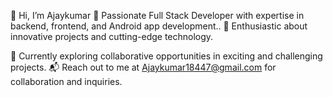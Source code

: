 👋 Hi, I’m Ajaykumar
🌟 Passionate Full Stack Developer with expertise in backend, frontend, and Android app development..
🚀 Enthusiastic about innovative projects and cutting-edge technology.

💼 Currently exploring collaborative opportunities in exciting and challenging projects.
📬 Reach out to me at Ajaykumar18447@gmail.com for collaboration and inquiries.

<!---
Ajaykumar18447/Ajaykumar18447 is a ✨ special ✨ repository because its `README.md` (this file) appears on your GitHub profile.
You can click the Preview link to take a look at your changes.
--->
